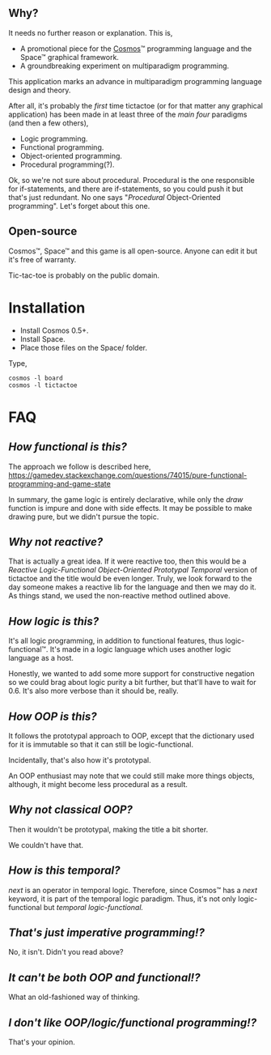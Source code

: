 Why?
--

It needs no further reason or explanation. This is,

- A promotional piece for the [Cosmos](https://cosmos-lang.github.io/)™ programming language and the Space™ graphical framework.
- A groundbreaking experiment on multiparadigm programming.

This application marks an advance in multiparadigm programming language design and theory.

After all, it's probably the _first_ time tictactoe (or for that matter any graphical application) has been made in at least three of the _main four_ paradigms (and then a few others),

- Logic programming.
- Functional programming.
- Object-oriented programming.
- Procedural programming(?).

Ok, so we're not sure about procedural. Procedural is the one responsible for if-statements, and there are if-statements, so you could push it but that's just redundant. No one says "_Procedural_ Object-Oriented programming". Let's forget about this one.

Open-source
--

Cosmos™, Space™ and this game is all open-source. Anyone can edit it but it's free of warranty.

Tic-tac-toe is probably on the public domain.

# Installation

- Install Cosmos 0.5+.
- Install Space.
- Place those files on the Space/ folder.

Type,

```
cosmos -l board
cosmos -l tictactoe
```

# FAQ

_How functional is this?_
--

The approach we follow is described here,
https://gamedev.stackexchange.com/questions/74015/pure-functional-programming-and-game-state

In summary, the game logic is entirely declarative, while only the _draw_ function is impure and done with side effects. It may be possible to make drawing pure, but we didn't pursue the topic.

_Why not reactive?_
--

That is actually a great idea. If it were reactive too, then this would be a _Reactive Logic-Functional Object-Oriented Prototypal Temporal_ version of tictactoe and the title would be even longer. Truly, we look forward to the day someone makes a reactive lib for the language and then we may do it. As things stand, we used the non-reactive method outlined above.

_How logic is this?_
--

It's all logic programming, in addition to functional features, thus logic-functional™. It's made in a logic language which uses another logic language as a host.

Honestly, we wanted to add some more support for constructive negation so we could brag about logic purity a bit further, but that'll have to wait for 0.6. It's also more verbose than it should be, really.

_How OOP is this?_
--

It follows the prototypal approach to OOP, except that the dictionary used for it is immutable so that it can still be logic-functional.

Incidentally, that's also how it's prototypal.

An OOP enthusiast may note that we could still make more things objects, although, it might become less procedural as a result.

_Why not classical OOP?_
--

Then it wouldn't be prototypal, making the title a bit shorter.

We couldn't have that.

_How is this temporal?_
--

_next_ is an operator in temporal logic. Therefore, since Cosmos™ has a _next_ keyword, it is part of the temporal logic paradigm. Thus, it's not only logic-functional but _temporal logic-functional._

_That's just imperative programming!?_
--

No, it isn't. Didn't you read above?

_It can't be both OOP and functional!?_
--

What an old-fashioned way of thinking.

_I don't like OOP/logic/functional programming!?_
--

That's your opinion.
